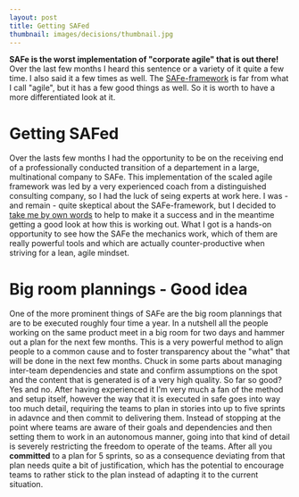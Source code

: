 ```yaml
---
layout: post
title: Getting SAFed
thumbnail: images/decisions/thumbnail.jpg
---
```


**SAFe is the worst implementation of "corporate agile" that is out there!** Over the last few months I heard this sentence or a variety of it quite a few time. I also said it a few times as well. The [SAFe-framework](https://www.scaledagileframework.com) is far from what I call "agile", but it has a few good things as well. So it is worth to have a more differentiated look at it. 

# Getting SAFed 

Over the lasts few months I had the opportunity to be on the receiving end of a professionally conducted transition of a departement in a large, multinational company to SAFe. This implementation of the scaled agile framework was led by a very experienced coach from a distinguished consulting company, so I had the luck of seing experts at work here. I was - and remain - quite skeptical about the SAFe-framework, but I decided to [take me by own words]({{site.base_url}}/agile-beyond-team-size/) to help to make it a success and in the meantime getting a good look at how this is working out. What I got is a hands-on opportunity to see how the SAFe the mechanics work, which of them are really powerful tools and which are actually counter-productive when striving for a lean, agile mindset. 

# Big room plannings - Good idea

One of the more prominent things of SAFe are the big room plannings that are to be executed roughly four time a year. In a nutshell all the people working on the same product meet in a big room for two days and hammer out a plan for the next few months. This is a very powerful method to align people to a common cause and to foster transparency about the "what" that will be done in the next few months. Chuck in some parts about managing inter-team dependencies and state and confirm assumptions on the spot and the content that is generated is of a very high quality. So far so good? Yes and no. After having experienced it I'm very much a fan of the method and setup itself, however the way that it is executed in safe goes into way too much detail, requiring the teams to plan in stories into up to five sprints in adavnce and then commit to delivering them. Instead of stopping at the point where teams are aware of their goals and dependencies and then setting them to work in an autonomous manner, going into that kind of detail is severely restricting the freedom to operate of the teams. After all you **committed** to a plan for 5 sprints, so as a consequence deviating from that plan needs quite a bit of justification, which has the potential to encourage teams to rather stick to the plan instead of adapting it to the current situation. 
